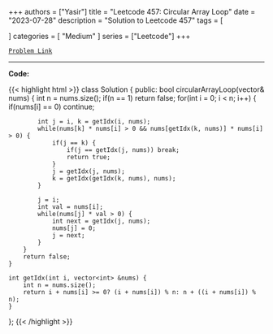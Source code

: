 
+++
authors = ["Yasir"]
title = "Leetcode 457: Circular Array Loop"
date = "2023-07-28"
description = "Solution to Leetcode 457"
tags = [
    
]
categories = [
    "Medium"
]
series = ["Leetcode"]
+++



[`Problem Link`](https://leetcode.com/problems/circular-array-loop/description/)

---

**Code:**

{{< highlight html >}}
class Solution {
public:
    bool circularArrayLoop(vector<int>& nums) {
        int n = nums.size();
        if(n == 1) return false;
        for(int i = 0; i < n; i++) {
            if(nums[i] == 0) continue;

            int j = i, k = getIdx(i, nums);
            while(nums[k] * nums[i] > 0 && nums[getIdx(k, nums)] * nums[i] > 0) {
                if(j == k) {
                    if(j == getIdx(j, nums)) break;
                    return true;
                }
                j = getIdx(j, nums);
                k = getIdx(getIdx(k, nums), nums);
            }

            j = i;
            int val = nums[i];
            while(nums[j] * val > 0) {
                int next = getIdx(j, nums);
                nums[j] = 0;
                j = next;
            }
        }
        return false;
    }

    int getIdx(int i, vector<int> &nums) {
        int n = nums.size();
        return i + nums[i] >= 0? (i + nums[i]) % n: n + ((i + nums[i]) % n);
    }
};
{{< /highlight >}}

